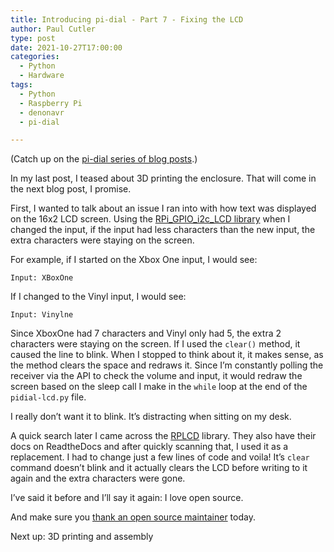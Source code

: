 ```yaml
---
title: Introducing pi-dial - Part 7 - Fixing the LCD
author: Paul Cutler 
type: post 
date: 2021-10-27T17:00:00
categories:
  - Python
  - Hardware
tags:
  - Python
  - Raspberry Pi
  - denonavr
  - pi-dial

---
```

(Catch up on the [pi-dial series of blog posts](https://paulcutler.org/tags/pi-dial/).)


In my last post, I teased about 3D printing the enclosure.  That will come in the next blog post, I promise.

First, I wanted to talk about an issue I ran into with how text was displayed on the 16x2 LCD screen.  Using the [RPi_GPIO_i2c_LCD library](https://github.com/AllanGallop/RPi_GPIO_i2c_LCD) when I changed the input, if the input had less characters than the new input, the extra characters were staying on the screen.

For example, if I started on the Xbox One input, I would see:

`Input: XBoxOne`

If I changed to the Vinyl input, I would see:

`Input: Vinylne`

Since XboxOne had 7 characters and Vinyl only had 5, the extra 2 characters were staying on the screen.  If I used the `clear()` method, it caused the line to blink.  When I stopped to think about it, it makes sense, as the method clears the space and redraws it.  Since I’m constantly polling the receiver via the API to check the volume and input, it would redraw the screen based on the sleep call I make in the `while` loop at the end of the `pidial-lcd.py` file.

I really don’t want it to blink.  It’s distracting when sitting on my desk.

A quick search later I came across the [RPLCD](https://github.com/dbrgn/RPLCD) library.  They also have their docs on ReadtheDocs and after quickly scanning that, I used it as a replacement.  I had to change just a few lines of code and voila! It’s `clear` command doesn’t blink and it actually clears the LCD before writing to it again and the extra characters were gone.

I’ve said it before and I’ll say it again:  I love open source.

And make sure you [thank an open source maintainer](https://twitter.com/prcutler/status/1452028122224791554) today.

Next up:  3D printing and assembly
